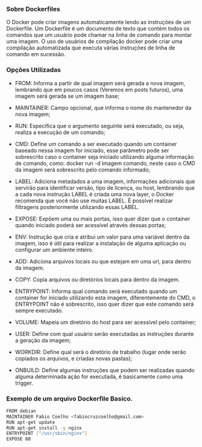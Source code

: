 ### Sobre Dockerfiles
O Docker pode criar imagens automaticamente lendo as instruções de um Dockerfile. Um Dockerfile é um documento de texto que contém todos os comandos que um usuário pode chamar na linha de comando para montar uma imagem. O uso de usuários de compilação docker pode criar uma compilação automatizada que executa várias instruções de linha de comando em sucessão.

### Opções Utilizadas
+ FROM: Informa a partir de qual imagem será gerada a nova imagem, lembrando que em poucos casos (Veremos em posts futuros), uma imagem será gerada se um imagem base;

+ MAINTAINER: Campo opcional, que informa o nome do mantenedor da nova imagem;

+ RUN: Especifica que o argumento seguinte será executado, ou seja, realiza a execução de um comando;

+ CMD: Define um comando a ser executado quando um container baseado nessa imagem for iniciado, esse parâmetro pode ser sobrescrito caso o container seja iniciado utilizando alguma informação de comando, como: docker run -d imagem comando, neste caso o CMD da imagem será sobrescrito pelo comando informado;

+ LABEL: Adiciona metadados a uma imagem, informações adicionais que servirão para identificar versão, tipo de licença, ou host, lembrando que a cada nova instrução LABEL é criada uma nova layer, o Docker recomenda que você não use muitas LABEL. É possível realizar filtragens posteriormente utilizando essas LABEL.

+ EXPOSE: Expõem uma ou mais portas, isso quer dizer que o container quando iniciado poderá ser acessível através dessas portas;

+ ENV: Instrução que cria e atribui um valor para uma variável dentro da imagem, isso é útil para realizar a instalação de alguma aplicação ou configurar um ambiente inteiro.

+ ADD: Adiciona arquivos locais  ou que estejam em uma url, para dentro da imagem.

+ COPY: Copia arquivos ou diretórios locais para dentro da imagem.

+ ENTRYPOINT: Informa qual comando será executado quando um container for iniciado utilizando esta imagem, diferentemente do CMD, o ENTRYPOINT não é sobrescrito, isso quer dizer que este comando será sempre executado.

+ VOLUME: Mapeia um diretório do host para ser acessível pelo container;

+ USER: Define com qual usuário serão executadas as instruções durante a geração da imagem;

+ WORKDIR: Define qual será o diretório de trabalho (lugar onde serão copiados os arquivos, e criadas novas pastas);

+ ONBUILD: Define algumas instruções que podem ser realizadas quando alguma determinada ação for executada, é basicamente como uma trigger.

### Exemplo de um arquivo Dockerfile Basico.
 ```bash
FROM debian
MAINTAINER Fabio Coelho <fabiocruzcoelho@gmail.com>
RUN apt-get update
RUN apt-get install -y nginx
ENTRYPOINT ["/usr/sbin/nginx"]
EXPOSE 80
 ```
